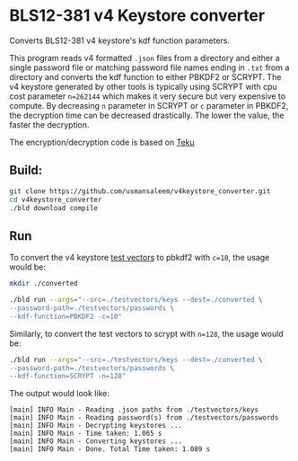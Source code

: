 # BLS12-381 v4 Keystore converter

Converts BLS12-381 v4 keystore's kdf function parameters. 

This program reads v4 formatted `.json` files from a directory and either a single password file or
matching password file names ending in `.txt` from a directory and converts the kdf function to either
PBKDF2 or SCRYPT. The v4 keystore generated by other tools is typically using SCRYPT with cpu cost parameter `n=262144` 
which makes it very secure but very expensive to compute. By decreasing `n` parameter in SCRYPT or `c` parameter in PBKDF2,
the decryption time can be decreased drastically. The lower the value, the faster the decryption.

The encryption/decryption code is based on [Teku](https://github.com/Consensys/teku/tree/master/infrastructure/bls-keystore)

## Build:
```sh
git clone https://github.com/usmansaleem/v4keystore_converter.git
cd v4keystore_converter
./bld download compile
```

## Run
To convert the v4 keystore [test vectors](https://github.com/ethereum/EIPs/blob/master/EIPS/eip-2335.md#scrypt-test-vector)
to pbkdf2 with `c=10`, the usage would be:

```sh
mkdir ./converted

./bld run --args="--src=./testvectors/keys --dest=./converted \
--password-path=./testvectors/passwords \
--kdf-function=PBKDF2 -c=10"
```

Similarly, to convert the test vectors to scrypt with `n=128`, the usage would be:
```sh
./bld run --args="--src=./testvectors/keys --dest=./converted \
--password-path=./testvectors/passwords \
--kdf-function=SCRYPT -n=128"
```

The output would look like:
```
[main] INFO Main - Reading .json paths from ./testvectors/keys
[main] INFO Main - Reading password(s) from ./testvectors/passwords
[main] INFO Main - Decrypting keystores ...
[main] INFO Main - Time taken: 1.065 s
[main] INFO Main - Converting keystores ...
[main] INFO Main - Done. Total Time taken: 1.089 s
```
